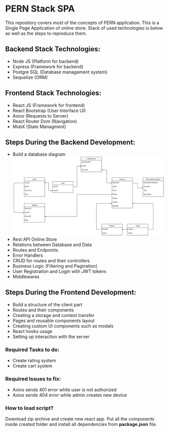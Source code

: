 # PERN Stack SPA
This repository covers most of the concepts of PERN application. This is a Single Page Application of online store. Stack of used technologies is below as well as the steps to reproduce them.

## Backend Stack Technologies:
* Node JS (Platform for backend)
* Express (Framework for backend)
* Postgre SQL (Database management system)
* Sequelize (ORM)

## Frontend Stack Technologies:
* React JS (Framework for frontend)
* React Bootstrap (User Interface UI)
* Axios (Requests to Server)
* React Router Dom (Navigation)
* MobX (State Managment)

## Steps During the Backend Development:
* Build a database diagram
![alt text](https://github.com/dmitriyhulpe/Store/blob/main/base/Store%20Diagram.png)
* Rest API Online Store
* Relations between Database and Data
* Routes and Endpoints
* Error Handlers
* CRUD for routes and their controllers
* Business Logic (Filtering and Pagination)
* User Registration and Login with JWT tokens
* Middlewares

## Steps During the Frontend Development:
* Build a structure of the client part
* Routes and their components
* Creating a storage and context transfer
* Pages and reusable components layout
* Creating custom UI components such as modals 
* React hooks usage
* Setting up interaction with the server

### Required Tasks to do:
* Create rating system
* Create cart system

### Required Issues to fix:
* Axios sends 401 error while user is not authorized
* Axios sends 404 error while admin creates new device

### How to load script?
Download zip archive and create new react app. Put all the components inside created folder and install all dependencies from **package.json** file.
